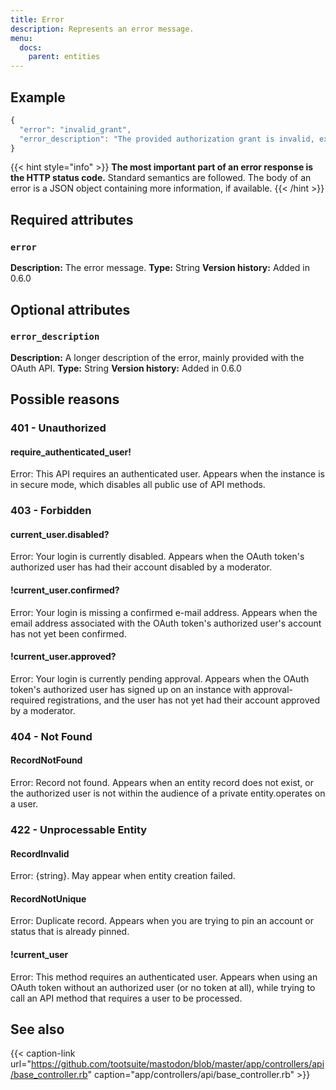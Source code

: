 ```yaml
---
title: Error
description: Represents an error message.
menu:
  docs:
    parent: entities
---
```


## Example

```javascript
{
  "error": "invalid_grant",
  "error_description": "The provided authorization grant is invalid, expired, revoked, does not match the redirection URI used in the authorization request, or was issued to another client."
}
```

{{< hint style="info" >}}
**The most important part of an error response is the HTTP status code.** Standard semantics are followed. The body of an error is a JSON object containing more information, if available.
{{< /hint >}}

## Required attributes

### `error`

**Description:** The error message.
**Type:** String
**Version history:** Added in 0.6.0

## Optional attributes

### `error_description`

**Description:** A longer description of the error, mainly provided with the OAuth API.
**Type:** String
**Version history:** Added in 0.6.0

## Possible reasons

### 401 - Unauthorized

#### require\_authenticated\_user!

Error: This API requires an authenticated user. Appears when the instance is in secure mode, which disables all public use of API methods.

### 403 - Forbidden

#### current\_user.disabled?

Error: Your login is currently disabled. Appears when the OAuth token's authorized user has had their account disabled by a moderator.

#### !current\_user.confirmed?

Error: Your login is missing a confirmed e-mail address. Appears when the email address associated with the OAuth token's authorized user's account has not yet been confirmed.

#### !current\_user.approved?

Error: Your login is currently pending approval. Appears when the OAuth token's authorized user has signed up on an instance with approval-required registrations, and the user has not yet had their account approved by a moderator.

### 404 - Not Found

#### RecordNotFound

Error: Record not found. Appears when an entity record does not exist, or the authorized user is not within the audience of a private entity.operates on a user.

### 422 - Unprocessable Entity

#### RecordInvalid

Error: {string}. May appear when entity creation failed.

#### RecordNotUnique

Error: Duplicate record. Appears when you are trying to pin an account or status that is already pinned.

#### !current\_user

Error: This method requires an authenticated user. Appears when using an OAuth token without an authorized user \(or no token at all\), while trying to call an API method that requires a user to be processed.

## See also

{{< caption-link url="https://github.com/tootsuite/mastodon/blob/master/app/controllers/api/base_controller.rb" caption="app/controllers/api/base\_controller.rb" >}}





